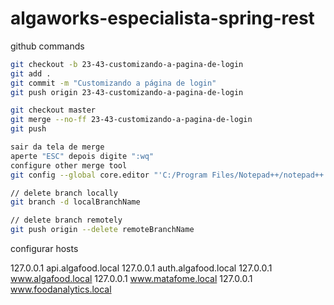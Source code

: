 # algaworks-especialista-spring-rest

github commands

```bash
git checkout -b 23-43-customizando-a-pagina-de-login
git add .
git commit -m "Customizando a página de login"
git push origin 23-43-customizando-a-pagina-de-login

git checkout master
git merge --no-ff 23-43-customizando-a-pagina-de-login
git push

sair da tela de merge
aperte "ESC" depois digite ":wq"
configure other merge tool
git config --global core.editor "'C:/Program Files/Notepad++/notepad++.exe' -multiInst -notabbar -nosession -noPlugin"

// delete branch locally
git branch -d localBranchName

// delete branch remotely
git push origin --delete remoteBranchName
```

configurar hosts

127.0.0.1       api.algafood.local
127.0.0.1       auth.algafood.local
127.0.0.1       www.algafood.local
127.0.0.1       www.matafome.local
127.0.0.1       www.foodanalytics.local